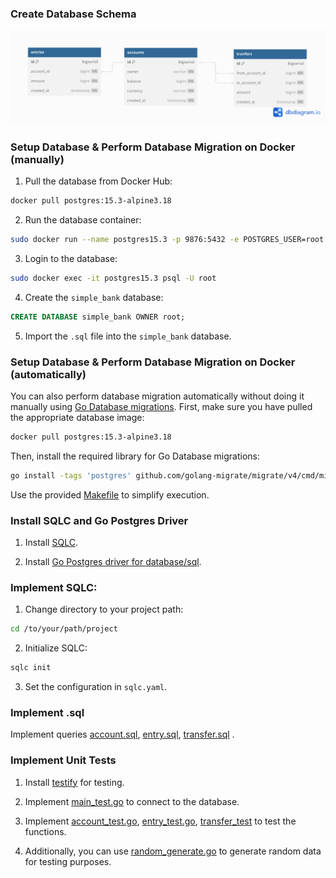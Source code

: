 ### Create Database Schema

![Simple Bank Schema](https://github.com/EchoEdyP/simple-bank/blob/main/simple-bank-schema.png)

### Setup Database & Perform Database Migration on Docker (manually)

1. Pull the database from Docker Hub:
```bash
docker pull postgres:15.3-alpine3.18
```

2. Run the database container:
```bash
sudo docker run --name postgres15.3 -p 9876:5432 -e POSTGRES_USER=root -e POSTGRES_PASSWORD=1903 -d postgres:15.3-alpine3.18
```

3. Login to the database:
```bash
sudo docker exec -it postgres15.3 psql -U root
```

4. Create the `simple_bank` database:
```sql
CREATE DATABASE simple_bank OWNER root;
```

5. Import the `.sql` file into the `simple_bank` database.

### Setup Database & Perform Database Migration on Docker (automatically)

You can also perform database migration automatically without doing it manually using [Go Database migrations](https://github.com/golang-migrate/migrate). First, make sure you have pulled the appropriate database image:

```bash
docker pull postgres:15.3-alpine3.18
```

Then, install the required library for Go Database migrations:

```bash
go install -tags 'postgres' github.com/golang-migrate/migrate/v4/cmd/migrate@latest
```

Use the provided [Makefile](https://github.com/EchoEdyP/simple-bank/blob/main/Makefile) to simplify execution.

### Install SQLC and Go Postgres Driver

1. Install [SQLC](https://sqlc.dev/).

2. Install [Go Postgres driver for database/sql](https://github.com/lib/pq).

### Implement SQLC:

1. Change directory to your project path:
```bash
cd /to/your/path/project
```

2. Initialize SQLC:
```bash
sqlc init
```

3. Set the configuration in `sqlc.yaml`.

### Implement .sql

Implement queries [account.sql](https://github.com/EchoEdyP/simple-bank/blob/main/db/query/account.sql), [entry.sql](https://github.com/EchoEdyP/simple-bank/blob/main/db/query/entry.sql), [transfer.sql](https://github.com/EchoEdyP/simple-bank/blob/main/db/query/transfer.sql) .

### Implement Unit Tests

1. Install [testify](https://github.com/stretchr/testify) for testing.

2. Implement [main_test.go](https://github.com/EchoEdyP/simple-bank/blob/main/db/sqlc/main_test.go) to connect to the database.

3. Implement [account_test.go](https://github.com/EchoEdyP/simple-bank/blob/main/db/sqlc/account_test.go), [entry_test.go](https://github.com/EchoEdyP/simple-bank/blob/main/db/sqlc/entry_test.go), [transfer_test](https://github.com/EchoEdyP/simple-bank/blob/main/db/sqlc/transfer_test.go) to test the functions.

4. Additionally, you can use [random_generate.go](https://github.com/EchoEdyP/simple-bank/blob/main/utils/random-generate.go) to generate random data for testing purposes.